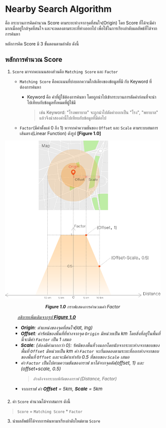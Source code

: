 # Nearby Search Algorithm

คือ กระบวนการคิดคำนวณ Score ตามระยะห่างจากจุดที่สนใจ(Origin) โดย Score ที่ได้จะมีค่ามากเมื่ออยู่ใกล้จุดที่สนใจ และจะลดลงตามระยะที่ห่างออกไป เพื่อใช้ในการเรียงลำดับผลลัพธ์ที่ได้จากการค้นหา

หลักการคิด Score มี 3 ขั้นตอนตามลำดับ ดังนี้

## หลักการคำนวณ Score

1. `Score` มาจากคะแนนสองส่วนคือ  `Matching Score` และ `Factor`
    * `Matching Score` คือคะแนนที่บ่งบอกความใกล้เคียงของข้อมูลที่มี กับ Keyword ที่ต้องการค้นหา

        - Keyword คือ คำที่ผู้ใช้ต้องการค้นหา โดยถูกนำไปเข้ากระบวนการตัดคำก่อนที่จะนำไปเทียบกับข้อมูลทั้งหมดที่ผู้ใช้มี
            > เช่น Keyword: "โรงพยาบาล" จะถูกนำไปตัดคำออกเป็น "โรง", "พยาบาล" แล้วจึงนำสองคำนี้ไปเทียบกับข้อมูลที่มีต่อไป
    
    * `Factor`(มีค่าตั้งแต่ 0 ถึง 1) หาจากค่าความชันของ `Offset` และ `Scale` ตามระบบสมการเส้นตรง(Linear Function) ดังรูป **[Figure 1.0]**


![Function](./static/image/fator_algorithm.png)


*<p style="text-align: center;"><b>Figure 1.0</b> กราฟแสดงการคำนวณค่า Factor</p>*

<p style="padding-left:40px; font-size:15px;"><i><u>อธิบายเพิ่มเติมจากรูป <b>Figure 1.0</b></u></i><p>

</p>
<i>
<ul style="list-style:none; font-size:15px;"><li>
    <ul style="list-style-type:square">
        <li><b>Origin</b>: ตำแหน่งของจุดที่สนใจ(lat, lng)</li>
        <li><b>Offset</b>: ค่ารัศมีของพื้นที่ที่ห่างจากจุด <code>Origin</code> มีหน่วยเป็น km โดยสิ่งที่อยู่ในพื้นที่นี้จะมีค่า <code>Factor</code> เป็น 1 เสมอ</li>
        <li><b>Scale</b>: (ต้องมีค่ามากกว่า 0): รัศมีของพื้นที่วงนอกโดยนับจากระยะห่างจากขอบของพื้นที่ <code>Offset</code> มีหน่วยเป็น km ค่า <code>Factor</code> จะเริ่มลดลงตามระยะที่ออกห่างจากขอบของพื้นที่ <code>Offset</code> และจะมีค่าเท่ากับ 0.5 ที่ขอบของ <code>Scale</code> เสมอ</li>
        <li>ค่า <code>Factor</code> เป็นไปตามความชันของกราฟ หาได้จากจุดตัด(offset, 1) และ (offset+scale, 0.5) 
        <blockquote style="font-size: 14px;">อ้างอิงจากระบบพิกัดของกราฟ (Distance, Factor)</blockquote></li>
        <li>จากกราฟ ค่า <b>Offset</b> = 5km, <b>Scale</b> = 5km</li>
    </ul>
</li></ul>
</i>

###

2. ค่า `Score` คำนวณได้จากสมการ ดังนี้

<blockquote><code>Score</code> = <code>Matching Score</code> * <code>Factor</code></blockquote>

3. นำผลลัพธ์ที่ได้จากการค้นหามาเรียงลำดับใหม่ตาม `Score`
